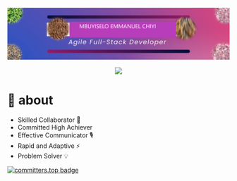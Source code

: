 ![heading](HEDD.png)



<p align="center">
  <!-- Typing SVG by DenverCoder1 - https://github.com/DenverCoder1/readme-typing-svg -->
  <a href="https://github.com/DenverCoder1/readme-typing-svg">
    <img src="https://readme-typing-svg.demolab.com/?lines=Full-stack%20developer;Experienced%20UI%2FUX%20Designer;Always%20learning%20new%20things&font=Fira%20Code&center=true&width=440&height=45&color=f75c7e&vCenter=true&pause=1000&size=22" /></a>
</p>

# 🚀 about

- Skilled Collaborator 🤝
- Committed High Achiever 
- Effective Communicator 🎙
- Rapid and Adaptive ⚡️
- Problem Solver 💡

[![committers.top badge](https://user-badge.committers.top/south_africa/mokhelek.svg)](https://user-badge.committers.top/south_africa/mokhelek)











